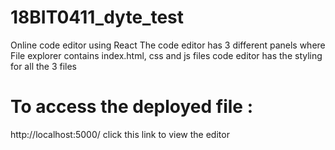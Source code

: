 # 18BIT0411_dyte_test
Online code editor using React 
The code editor has 3 different panels where 
File explorer contains index.html, css and js files 
code editor has the styling for all the 3 files
# To access the deployed file :
http://localhost:5000/ click this link to view the editor
